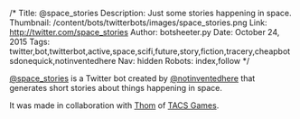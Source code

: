 /*
Title: @space_stories
Description: Just some stories happening in space.
Thumbnail: /content/bots/twitterbots/images/space_stories.png
Link: http://twitter.com/space_stories
Author: botsheeter.py
Date: October 24, 2015
Tags: twitter,bot,twitterbot,active,space,scifi,future,story,fiction,tracery,cheapbotsdonequick,notinventedhere
Nav: hidden
Robots: index,follow
*/

[@space_stories](http://twitter.com/space_stories) is a Twitter bot created by [@notinventedhere](https://twitter.com/notinventedhere) that generates short stories about things happening in space.

It was made in collaboration with [Thom](http://twitter.com/thos_thom) of [TACS Games](http://tacsgames.com/).
